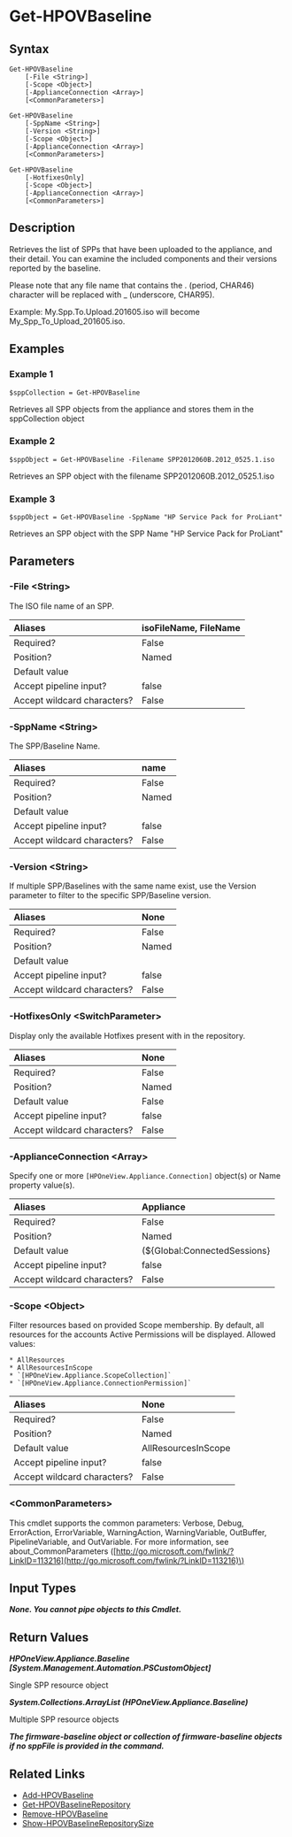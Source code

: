 ﻿---
description: Retrieve available SPP Baseline information.
---

# Get-HPOVBaseline

## Syntax

```text
Get-HPOVBaseline
    [-File <String>]
    [-Scope <Object>]
    [-ApplianceConnection <Array>]
    [<CommonParameters>]
```

```text
Get-HPOVBaseline
    [-SppName <String>]
    [-Version <String>]
    [-Scope <Object>]
    [-ApplianceConnection <Array>]
    [<CommonParameters>]
```

```text
Get-HPOVBaseline
    [-HotfixesOnly]
    [-Scope <Object>]
    [-ApplianceConnection <Array>]
    [<CommonParameters>]
```

## Description

Retrieves the list of SPPs that have been uploaded to the appliance, and their detail.  You can examine the included components and their versions reported by the baseline.

Please note that any file name that contains the . (period, CHAR46) character will be replaced with _ (underscore, CHAR95).

Example: My.Spp.To.Upload.201605.iso will become My_Spp_To_Upload_201605.iso.

## Examples

###  Example 1 

```text
$sppCollection = Get-HPOVBaseline
```

Retrieves all SPP objects from the appliance and stores them in the sppCollection object

###  Example 2 

```text
$sppObject = Get-HPOVBaseline -Filename SPP2012060B.2012_0525.1.iso
```

Retrieves an SPP object with the filename SPP2012060B.2012_0525.1.iso

###  Example 3 

```text
$sppObject = Get-HPOVBaseline -SppName "HP Service Pack for ProLiant"
```

Retrieves an SPP object with the SPP Name "HP Service Pack for ProLiant"

## Parameters

### -File &lt;String&gt;

The ISO file name of an SPP.

| Aliases | isoFileName, FileName |
| :--- | :--- |
| Required? | False |
| Position? | Named |
| Default value |  |
| Accept pipeline input? | false |
| Accept wildcard characters? | False |

### -SppName &lt;String&gt;

The SPP/Baseline Name.

| Aliases | name |
| :--- | :--- |
| Required? | False |
| Position? | Named |
| Default value |  |
| Accept pipeline input? | false |
| Accept wildcard characters? | False |

### -Version &lt;String&gt;

If multiple SPP/Baselines with the same name exist, use the Version parameter to filter to the specific SPP/Baseline version.

| Aliases | None |
| :--- | :--- |
| Required? | False |
| Position? | Named |
| Default value |  |
| Accept pipeline input? | false |
| Accept wildcard characters? | False |

### -HotfixesOnly &lt;SwitchParameter&gt;

Display only the available Hotfixes present with in the repository.

| Aliases | None |
| :--- | :--- |
| Required? | False |
| Position? | Named |
| Default value | False |
| Accept pipeline input? | false |
| Accept wildcard characters? | False |

### -ApplianceConnection &lt;Array&gt;

Specify one or more `[HPOneView.Appliance.Connection]` object(s) or Name property value(s).

| Aliases | Appliance |
| :--- | :--- |
| Required? | False |
| Position? | Named |
| Default value | (${Global:ConnectedSessions} | ? Default) |
| Accept pipeline input? | false |
| Accept wildcard characters? | False |

### -Scope &lt;Object&gt;

Filter resources based on provided Scope membership.  By default, all resources for the accounts Active Permissions will be displayed.  Allowed values:

    * AllResources
    * AllResourcesInScope
    * `[HPOneView.Appliance.ScopeCollection]`
    * `[HPOneView.Appliance.ConnectionPermission]`

| Aliases | None |
| :--- | :--- |
| Required? | False |
| Position? | Named |
| Default value | AllResourcesInScope |
| Accept pipeline input? | false |
| Accept wildcard characters? | False |

### &lt;CommonParameters&gt;

This cmdlet supports the common parameters: Verbose, Debug, ErrorAction, ErrorVariable, WarningAction, WarningVariable, OutBuffer, PipelineVariable, and OutVariable. For more information, see about\_CommonParameters \([http://go.microsoft.com/fwlink/?LinkID=113216](http://go.microsoft.com/fwlink/?LinkID=113216)\)

## Input Types

_**None.  You cannot pipe objects to this Cmdlet.**_

## Return Values

_**HPOneView.Appliance.Baseline [System.Management.Automation.PSCustomObject]**_

Single SPP resource object

_**System.Collections.ArrayList  (HPOneView.Appliance.Baseline)**_

Multiple SPP resource objects

_**The firmware-baseline object or collection of firmware-baseline objects if no sppFile is provided in the command.**_



## Related Links

* [Add-HPOVBaseline](add-hpovbaseline.md)
* [Get-HPOVBaselineRepository](get-hpovbaselinerepository.md)
* [Remove-HPOVBaseline](remove-hpovbaseline.md)
* [Show-HPOVBaselineRepositorySize](show-hpovbaselinerepositorysize.md)
